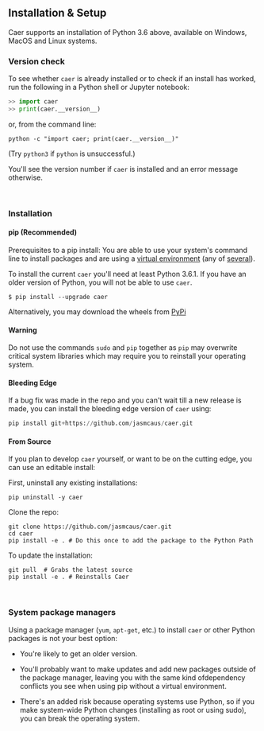 ## Installation & Setup

Caer supports an installation of Python 3.6 above, available on Windows, MacOS and Linux systems. 

### Version check

To see whether `caer` is already installed or to check if an install has worked, run the following in a Python shell or Jupyter notebook:

```python
>> import caer
>> print(caer.__version__)
```

or, from the command line:

```shell
python -c "import caer; print(caer.__version__)"
```

(Try ``python3`` if ``python`` is unsuccessful.)

You'll see the version number if `caer` is installed and an error message otherwise.

&thinsp;

### Installation

#### pip (Recommended)

Prerequisites to a pip install: You are able to use your system's command line to install packages and are using a [virtual environment](https://towardsdatascience.com/virtual-environments-104c62d48c54?gi=2532aa12906#ee81) (any of [several](https://stackoverflow.com/questions/41573587/what-is-the-difference-between-venv-pyvenv-pyenv-virtualenv-virtualenvwrappe)).

To install the current `caer` you'll need at least Python 3.6.1. If you have an older version of Python, you will not be able to use `caer`.

```shell
$ pip install --upgrade caer
```

Alternatively, you may download the wheels from [PyPi](https://pypi.org/project/caer/#files)

<!-- To include a selection of other Python packages that expand `caer`'s capabilities, e.g., for Deep Learning, you can install `canaro` as well: 

```shell
$ pip install --upgrade caer[canaro]
``` -->

#### Warning

Do not use the commands `sudo` and `pip` together as `pip` may overwrite critical system libraries which may require you to reinstall your operating system.


#### Bleeding Edge 
If a bug fix was made in the repo and you can't wait till a new release is made, you can install the bleeding edge version of `caer` using:
```python
pip install git+https://github.com/jasmcaus/caer.git
```
    

#### From Source
If you plan to develop `caer` yourself, or want to be on the cutting edge, you can use an editable install:

First, uninstall any existing installations:
```shell
pip uninstall -y caer
```

Clone the repo:
```shell
git clone https://github.com/jasmcaus/caer.git
cd caer
pip install -e . # Do this once to add the package to the Python Path
```

To update the installation:
```shell
git pull  # Grabs the latest source
pip install -e . # Reinstalls Caer
```

&thinsp;

### System package managers

Using a package manager (`yum`, `apt-get`, etc.) to install `caer` or other Python packages is not your best option:

- You're likely to get an older version.

- You'll probably want to make updates and add new packages outside of the package manager, leaving you with the same kind ofdependency conflicts you see when using pip without a virtual environment.

- There's an added risk because operating systems use Python, so if you make system-wide Python changes (installing as root or using sudo), you can break the operating system.